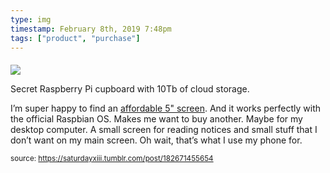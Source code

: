 ```yaml
---
type: img
timestamp: February 8th, 2019 7:48pm
tags: ["product", "purchase"]
---
```

####
<img src="https://saturdayxiii.github.io/media/182671455654.jpg"/>
                                                                                          
Secret Raspberry Pi cupboard with 10Tb of cloud storage.



I’m super happy to find an <a href="https://www.aliexpress.com/item/Raspberry-pi-3-2-3-5-5-7-10-1-inch-touch-HDMI-LCD-display-module/32864661234.html" target="_blank">affordable 5&quot; screen</a>.  And it works perfectly with the official Raspbian OS.  Makes me want to buy another.  Maybe for my desktop computer.  A small screen for reading notices and small stuff that I don’t want on my main screen.  Oh wait, that’s what I use my phone for.
 
                                    
                
                
                
                
                                
<small>source: https://saturdayxiii.tumblr.com/post/182671455654</small>
